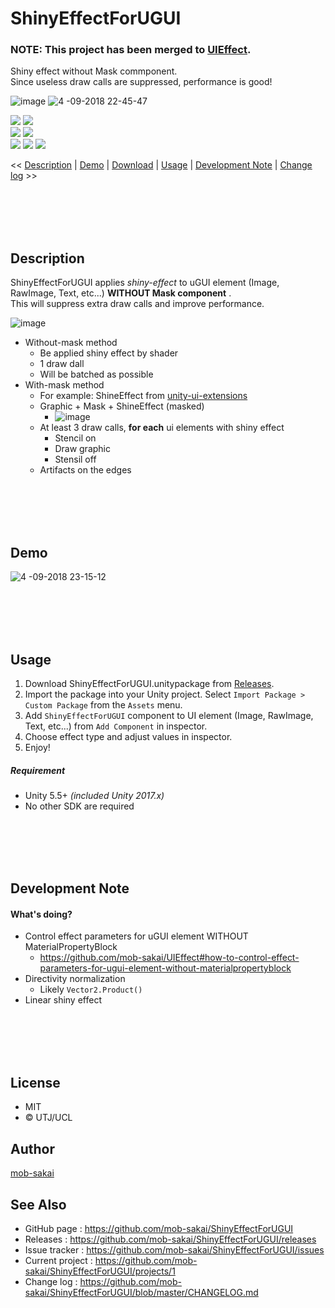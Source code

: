 ShinyEffectForUGUI
===

### NOTE: This project has been merged to [UIEffect](https://github.com/mob-sakai/UIEffect).

Shiny effect without Mask commponent.  
Since useless draw calls are suppressed, performance is good!

![image](https://user-images.githubusercontent.com/12690315/38797629-10a22922-419a-11e8-8b68-50be7f8856a5.png)
![4 -09-2018 22-45-47](https://user-images.githubusercontent.com/12690315/38501362-c56e3768-3c47-11e8-9ec1-50343d8b83ad.gif)

[![](https://img.shields.io/github/release/mob-sakai/ShinyEffectForUGUI.svg?label=latest%20version)](https://github.com/mob-sakai/ShinyEffectForUGUI/release)
[![](https://img.shields.io/github/release-date/mob-sakai/ShinyEffectForUGUI.svg)](https://github.com/mob-sakai/ShinyEffectForUGUI/releases)  
![](https://img.shields.io/badge/requirement-Unity%205.5%2B-green.svg)
[![](https://img.shields.io/github/license/mob-sakai/ShinyEffectForUGUI.svg)](https://github.com/mob-sakai/ShinyEffectForUGUI/blob/master/LICENSE.txt)  
[![](https://img.shields.io/github/last-commit/mob-sakai/ShinyEffectForUGUI/develop.svg?label=last%20commit)](https://github.com/mob-sakai/ShinyEffectForUGUI/commits/develop)
[![](https://img.shields.io/github/issues/mob-sakai/ShinyEffectForUGUI.svg)](https://github.com/mob-sakai/ShinyEffectForUGUI/issues)
[![](https://img.shields.io/github/commits-since/mob-sakai/ShinyEffectForUGUI/latest.svg)](https://github.com/mob-sakai/ShinyEffectForUGUI/compare/master...develop)


<< [Description](#Description) | [Demo](#demo) | [Download](https://github.com/mob-sakai/ShinyEffectForUGUI/releases) | [Usage](#usage) | [Development Note](#development-note) | [Change log](https://github.com/mob-sakai/ShinyEffectForUGUI/blob/develop/CHANGELOG.md) >>



<br><br><br><br>
## Description

ShinyEffectForUGUI applies _shiny-effect_ to uGUI element (Image, RawImage, Text, etc...) **WITHOUT Mask component** .  
This will suppress extra draw calls and improve performance.

![image](https://user-images.githubusercontent.com/12690315/38498655-16f9d766-3c40-11e8-8e47-4718d531c948.png)


* Without-mask method
    * Be applied shiny effect by shader
    * 1 draw dall
    * Will be batched as possible
* With-mask method
    * For example: ShineEffect from [unity-ui-extensions](https://bitbucket.org/UnityUIExtensions/unity-ui-extensions)
    * Graphic + Mask + ShineEffect (masked)
        * ![image](https://user-images.githubusercontent.com/12690315/38498601-ec56963e-3c3f-11e8-9eb4-4723389032f2.png)
    * At least 3 draw calls, **for each** ui elements with shiny effect
        * Stencil on
        * Draw graphic
        * Stensil off
    * Artifacts on the edges


<br><br><br><br>
## Demo

![4 -09-2018 23-15-12](https://user-images.githubusercontent.com/12690315/38503024-f1055fd8-3c4b-11e8-9065-841c75728498.gif)



<br><br><br><br>
## Usage

1. Download ShinyEffectForUGUI.unitypackage from [Releases](https://github.com/mob-sakai/ShinyEffectForUGUI/releases).
1. Import the package into your Unity project. Select `Import Package > Custom Package` from the `Assets` menu.
1. Add `ShinyEffectForUGUI` component to UI element (Image, RawImage, Text, etc...) from `Add Component` in inspector.
1. Choose effect type and adjust values in inspector.  
1. Enjoy!


##### Requirement

* Unity 5.5+ *(included Unity 2017.x)*
* No other SDK are required



<br><br><br><br>
## Development Note

#### What's doing?

* Control effect parameters for uGUI element WITHOUT MaterialPropertyBlock
    * https://github.com/mob-sakai/UIEffect#how-to-control-effect-parameters-for-ugui-element-without-materialpropertyblock
* Directivity normalization
    * Likely `Vector2.Product()`
* Linear shiny effect



<br><br><br><br>
## License

* MIT
* © UTJ/UCL



## Author

[mob-sakai](https://github.com/mob-sakai)



## See Also

* GitHub page : https://github.com/mob-sakai/ShinyEffectForUGUI
* Releases : https://github.com/mob-sakai/ShinyEffectForUGUI/releases
* Issue tracker : https://github.com/mob-sakai/ShinyEffectForUGUI/issues
* Current project : https://github.com/mob-sakai/ShinyEffectForUGUI/projects/1
* Change log : https://github.com/mob-sakai/ShinyEffectForUGUI/blob/master/CHANGELOG.md
